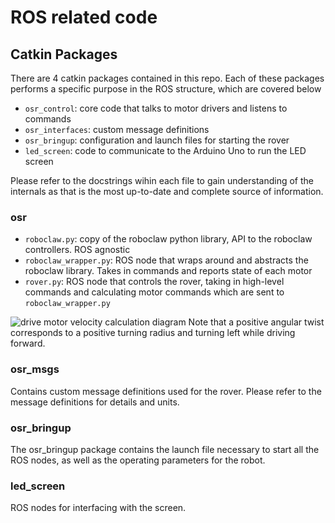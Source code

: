 # ROS related code

## Catkin Packages

There are 4 catkin packages contained in this repo. Each of these packages performs a specific purpose in the ROS 
structure, which are covered below

  * `osr_control`: core code that talks to motor drivers and listens to commands 
  * `osr_interfaces`: custom message definitions
  * `osr_bringup`: configuration and launch files for starting the rover
  * `led_screen`: code to communicate to the Arduino Uno to run the LED screen

Please refer to the docstrings wihin each file to gain understanding of the internals as that is the most
up-to-date and complete source of information.

### osr

  * `roboclaw.py`: copy of the roboclaw python library, API to the roboclaw controllers. ROS agnostic
  * `roboclaw_wrapper.py`: ROS node that wraps around and abstracts the roboclaw library. Takes in commands and reports 
  state of each motor
  * `rover.py`: ROS node that controls the rover, taking in high-level commands and calculating motor commands which are
  sent to `roboclaw_wrapper.py`

![drive motor velocity calculation diagram](osr/dimensions_wheels_illustration.png)
Note that a positive angular twist corresponds to a positive turning radius and turning left while driving forward.

### osr_msgs
Contains custom message definitions used for the rover. Please refer to the message definitions for details
and units.

### osr_bringup 

The osr_bringup package contains the launch file necessary to start all the ROS nodes, 
as well as the operating parameters for the robot.

### led_screen

ROS nodes for interfacing with the screen.
